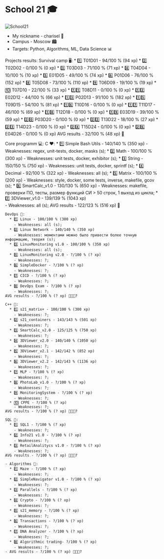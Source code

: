 # School 21 🎓

![Sсhool21](https://sun9-38.userapi.com/impg/KJR2NK87iyCNo7L8oZ9379FOTBF2nQJJ3mWvZw/mFRmaBUOkuk.jpg?size=480x360&quality=96&sign=8ffee636080944c3067db7ad320c8400&type=album)
- My nickname - charisel 🐯
- Campus - Moscow 🏙
- Targets: Python, Algorithms, ML, Data Science 📊

Projects results:
  Survival camp 🖥:
    * 1️⃣ T01D01 - 94/100 % (94 xp)
    * 2️⃣ T02D02 - 0/100 % (0 xp)
    * 3️⃣ T03D03 - 71/100 % (71 xp)
    * 4️⃣ T04D04 - 10/100 % (10 xp)
    * 5️⃣ E01D05 - 49/100 % (74 xp)
    * 6️⃣ P01D06 - 76/100 % (152 xp)
    * 8️⃣ T05D08 - 73/100 % (110 xp)
    * 9️⃣ T06D09 - 19/100 % (19 xp)
    * 🔟 T07D10 - 22/100 % (33 xp)
    * 1️⃣1️⃣ T08D11 - 0/100 % (0 xp)
    * 1️⃣2️⃣ E02D12 - 44/100 % (66 xp)
    * 1️⃣3️⃣ P02D13 - 91/100 % (182 xp)
    * 1️⃣5️⃣ T09D15 - 54/100 % (81 xp)
    * 1️⃣6️⃣ T10D16 - 0/100 % (0 xp)
    * 1️⃣7️⃣ T11D17 - 46/100 % (69 xp)
    * 1️⃣8️⃣ T12D18 - 0/100 % (0 xp)
    * 1️⃣9️⃣ E03D19 - 39/100 % (59 xp)
    * 2️⃣0️⃣ P03D20 - 0/100 % (0 xp)
    * 2️⃣2️⃣ T13D22 - 18/100 % (27 xp)
    * 2️⃣3️⃣ T14D23 - 0/100 % (0 xp)
    * 2️⃣4️⃣ T15D24 - 0/100 % (0 xp)
    * 2️⃣6️⃣ E04D26 -  0/100 % (0 xp)
    AVG results - 32/100 % (48 xp) 🥉

  Core programm 💻:
    C ❤️: 
      * 1️⃣ Simple Bash Utils - 140/140 % (350 xp)
        - Weaknesses: regex, unit-tests, docker, masks (s);
      * 2️⃣ Math - 100/100 % (300 xp)
        - Weaknesses: unit tests, docker, exhibitor (s);
      * 3️⃣ String - 150/150 % (750 xp)
        - Weaknesses: unit tests, docker, sprintf (s);
      * 4️⃣ Decimal - 92/100 % (322 xp)
        - Weaknesses: all (s);
      * 5️⃣ Matrix - 100/100 % (200 xp)
        - Weaknesses: style, docker, some tests, inverse, makefile, gcov (s);
      * 6️⃣ SmartCalc_v1.0 - 130/130 % (650 xp)
        - Weaknesses: makefile, проверки ПО, тесты, размер функций СИ > 50 строк, 1 выход из цикла;
      * 7️⃣ 3DViewer_v1.0 - 139/139 % (1043 xp)   
        - Weaknesses: all (s);
    AVG results - 122/123 % (516 xp) 🥇

    DevOps 💜:
      * 1️⃣ Linux - 100/100 % (300 xp)
        - Weaknesses: all (s);
      * 2️⃣ Linux Network - 140/140 % (350 xp)
        - Weaknesses: моментами можно было привести более точную информацию, теория (s);
      * 3️⃣ LinuxMonitoring v1.0 - 100/100 % (350 xp)
        - Weaknesses: all (s);
      * 5️⃣ LinuxMonitoring v2.0 - ?/100 % (? xp)
        - Weaknesses: ?;
      * 6️⃣ SimpleDocker - ?/100 % (? xp)
        - Weaknesses: ?;
      * 7️⃣ CICD - ?/100 % (? xp)
        - Weaknesses: ?;
      * 8️⃣ DevOps Exam - ?/100 % (? xp)
        - Weaknesses: ?;
    AVG results - ?/100 % (? xp) 🥇🥈🥉?

    C++ 💚:
      * 1️⃣ s21_matrix+ - 100/100 % (300 xp)
        - Weaknesses: ?;
      * 2️⃣ s21_containers - 143/143 % (501 xp)
        - Weaknesses: ?;
      * 3️⃣ SmartCalc_v2.0 - 125/125 % (750 xp)
        - Weaknesses: ?;
      * 4️⃣ 3DViewer_v2.0 - 140/140 % (1050 xp)
        - Weaknesses: ?;
      * 5️⃣ 3DViewer_v2.1 - 142/142 % (852 xp)
        - Weaknesses: ?;
      * 6️⃣ 3DViewer_v2.2 - 142/143 % (1136 xp)
        - Weaknesses: ?;
      * 7️⃣ MLP - ?/100 % (? xp)
        - Weaknesses: ?;
      * 8️⃣ PhotoLab_v1.0 - ?/100 % (? xp)
        - Weaknesses: ?;
      * 9️⃣ MonitoringSystem - ?/100 % (? xp)
        - Weaknesses: ?;
      * 🔟 CPPE - ?/100 % (? xp)
        - Weaknesses: ?;
    AVG results - ?/100 % (? xp) 🥇🥈🥉?

    SQL 💙:
      * 1️⃣ SQL1 - ?/100 % (? xp)
        - Weaknesses: ?;
      * 2️⃣ Info21 v1.0 - ?/100 % (? xp)
        - Weaknesses: ?;
      * 3️⃣ RetailAnalitycs v1.0 - ?/100 % (? xp)
        - Weaknesses: ?;
    AVG results - ?/100 % (? xp) 🥇🥈🥉?

    - Algorithms 💛:
      * 1️⃣ Maze - ?/100 % (? xp)
        - Weaknesses: ?;
      * 2️⃣ SimpleNavigator v1.0 - ?/100 % (? xp)
        - Weaknesses: ?;
      * 3️⃣ Parallels - ?/100 % (? xp)
        - Weaknesses: ?;
      * 4️⃣ Crypto - ?/100 % (? xp)
        - Weaknesses: ?;
      * 5️⃣ s21_memory - ?/100 % (? xp)
        - Weaknesses: ?;
      * 6️⃣ Transactions - ?/100 % (? xp)
        - Weaknesses: ?;
      * 7️⃣ DNA Analyzer - ?/100 % (? xp)
        - Weaknesses: ?;
      * 8️⃣ Algorithmic trading- ?/100 % (? xp)
        - Weaknesses: ?;
    - AVG results - ?/100 % (? xp) 🥇🥈🥉?

